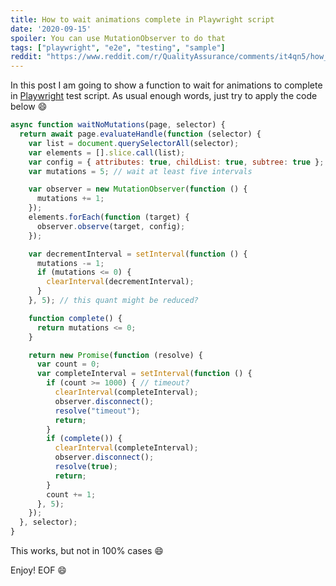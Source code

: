 ```yaml
---
title: How to wait animations complete in Playwright script
date: '2020-09-15'
spoiler: You can use MutationObserver to do that
tags: ["playwright", "e2e", "testing", "sample"]
reddit: "https://www.reddit.com/r/QualityAssurance/comments/it4qn5/how_to_wait_animations_complete_in_playwright"
---
```


In this post I am going to show a function to wait for animations to complete in [Playwright](https://playwright.dev) test script.
As usual enough words, just try to apply the code below :smile:

```js
async function waitNoMutations(page, selector) {
  return await page.evaluateHandle(function (selector) {
    var list = document.querySelectorAll(selector);
    var elements = [].slice.call(list);
    var config = { attributes: true, childList: true, subtree: true };
    var mutations = 5; // wait at least five intervals

    var observer = new MutationObserver(function () {
      mutations += 1;
    });
    elements.forEach(function (target) {
      observer.observe(target, config);
    });

    var decrementInterval = setInterval(function () {
      mutations -= 1;
      if (mutations <= 0) {
        clearInterval(decrementInterval);
      }
    }, 5); // this quant might be reduced?

    function complete() {
      return mutations <= 0;
    }

    return new Promise(function (resolve) {
      var count = 0;
      var completeInterval = setInterval(function () {
        if (count >= 1000) { // timeout?
          clearInterval(completeInterval);
          observer.disconnect();
          resolve("timeout");
          return;
        }
        if (complete()) {
          clearInterval(completeInterval);
          observer.disconnect();
          resolve(true);
          return;
        }
        count += 1;
      }, 5);
    });
  }, selector);
}
```

This works, but not in 100% cases :smile:

Enjoy! EOF :smile:
